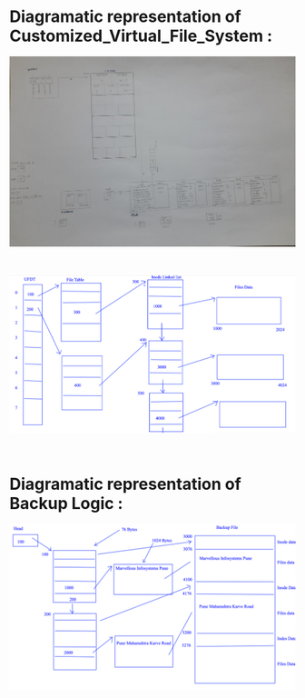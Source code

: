 
# Diagramatic representation of Customized_Virtual_File_System : 

<p align="center">
  <img src="https://github.com/OmkarRatnaparkhi/Customized_Virtual_File_System/blob/main/Assets/CVFSDiagram1.jpg" alt="CVFSDiagram1">
</p>
<br/>
<p align="center">
  <img src="https://github.com/OmkarRatnaparkhi/Customized_Virtual_File_System/blob/main/Assets/CompleteDiagram4.png" alt="CompleteDiagram4">
</p>

<br/>

# Diagramatic representation of Backup Logic : 

<p align="center">
  <img src="https://github.com/OmkarRatnaparkhi/Customized_Virtual_File_System/blob/main/Assets/BackupDiagram.png" alt="BackupDiagram">
</p>
